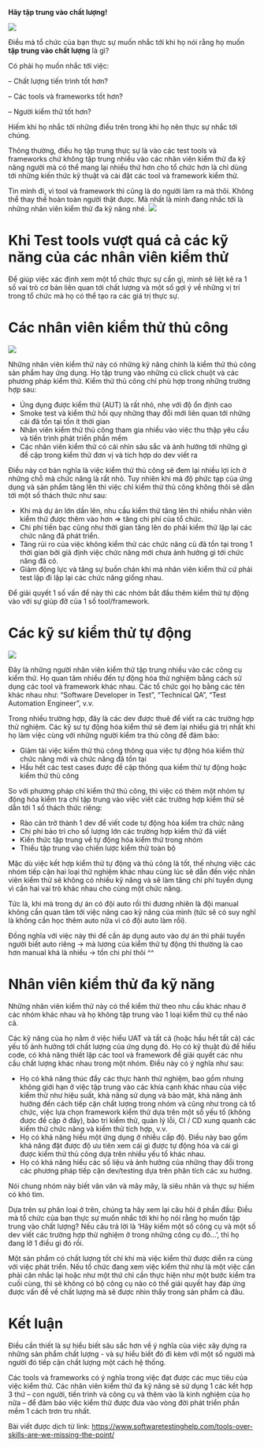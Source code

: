 **Hãy tập trung vào chất lượng!**

![](https://images.viblo.asia/e9bb973a-3cc2-43e0-be0f-f98f098a2d65.jpg)

Điều mà tổ chức của bạn thực sự muốn nhắc tới khi họ nói rằng họ muốn **tập trung vào chất lượng** là gì?

Có phải họ muốn nhắc tới việc:

– Chất lượng tiến trình tốt hơn?

– Các tools và frameworks tốt hơn?

– Người kiểm thử tốt hơn?

Hiếm khi họ nhắc tới những điều trên trong khi họ nên thực sự nhắc tới chúng.

Thông thường, điều họ tập trung thực sự là vào các test tools và frameworks chứ không tập trung nhiều vào các nhân viên kiểm thử đa kỹ năng người mà có thể mang lại nhiều thứ hơn cho tổ chức hơn là chỉ dùng tới những kiến thức kỹ thuật và cài đặt các tool và framework kiểm thử.

Tin mình đi, vì tool và framework thì cũng là do người làm ra mà thôi. Không thể thay thế hoàn toàn người thật được. Mà nhất là mình đang nhắc tới là những nhân viên kiểm thử đa kỹ năng nhé. 
![](https://images.viblo.asia/43f7f502-3299-4335-a7f5-4451ee39f003.jpg)

# Khi Test tools vượt quá cả các kỹ năng của các nhân viên kiểm thử

Để giúp việc xác định xem một tổ chức thực sự cần gì, mình sẽ liệt kê ra 1 số vai trò cơ bản liên quan tới chất lượng và một số gợi ý về những vị trí trong tổ chức mà họ có thể tạo ra các giá trị thực sự.

# Các nhân viên kiểm thử thủ công
![](https://images.viblo.asia/bc9a6298-983e-48af-af8e-ef8626c9f15c.jpg)

Những nhân viên kiểm thử này có những kỹ năng chính là kiểm thử thủ công sản phẩm hay ứng dụng. Họ tập trung vào những cú click chuột và các phương pháp kiểm thử. Kiểm thử thủ công chỉ phù hợp trong những trường hợp sau:

* Úng dụng được kiểm thử (AUT) là rất nhỏ, nhẹ với độ ổn định cao
* Smoke test và kiểm thử hồi quy những thay đổi mới liên quan tới những cái đã tồn tại tốn ít thời gian
* Nhân viên kiểm thử thủ công tham gia nhiều vào việc thu thập yêu cầu và tiến trình phát triển phần mềm
* Các nhân viên kiểm thử có cái nhìn sâu sắc và ảnh hưởng tới những gì đề cập trong kiểm thử đơn vị và tích hợp do dev viết ra

Điều này cơ bản nghĩa là việc kiểm thử thủ công sẽ đem lại nhiều lợi ích ở những chỗ mà chức năng là rất nhỏ. Tuy nhiên khi mà độ phức tạp của ứng dụng và sản phẩm tăng lên thì việc chỉ kiểm thử thủ công không thôi sẽ dẫn tới một số thách thức như sau:

* Khi mà dự án lớn dần lên, nhu cầu kiểm thử tăng lên thì nhiều nhân viên kiểm thử được thêm vào hơn => tăng chi phí của tổ chức.
* Chi phí tiền bạc cũng như thời gian tăng lên do phải kiểm thử lặp lại các chức năng đã phát triển.
* Tăng rủi ro của việc không kiểm thử các chức năng cũ đã tồn tại trong 1 thời gian bởi giả định việc chức năng mới chưa ảnh hưởng gì tới chức năng đã có.
* Giảm động lực và tăng sự buồn chán khi mà nhân viên kiểm thử cứ phải test lặp đi lặp lại các chức năng giống nhau.

Để giải quyết 1 số vấn đề này thì các nhóm bắt đầu thêm kiểm thử tự động vào với sự giúp đỡ của 1 số tool/framework.

# Các kỹ sư kiểm thử tự động
![](https://images.viblo.asia/2a54d0e4-d672-446f-9a0f-c53614010ced.jpg)

Đây là những người nhân viên kiểm thử tập trung nhiều vào các công cụ kiểm thử. Họ quan tâm nhiều đến tự động hóa thử nghiệm bằng cách sử dụng các tool và framework khác nhau. Các tổ chức gọi họ bằng các tên khác nhau như:  “Software Developer in Test”, “Technical QA”, “Test Automation Engineer”, v.v. 

Trong nhiều trường hợp, đây là các dev được thuê để viết ra các trường hợp thử nghiệm. Các kỹ sư tự động hóa kiểm thử sẽ đem lại nhiều giá trị nhất khi họ làm việc cùng với những người kiểm tra thủ công để đảm bảo:

* Giảm tải việc kiểm thử thủ công thông qua việc tự động hóa kiểm thử chức năng mới và chức năng đã tồn tại
* Hầu hết các test cases được đề cập thông qua kiểm thử tự động hoặc kiểm thử thủ công

So với phương pháp chỉ kiểm thử thủ công, thì việc có thêm một nhóm tự động hóa kiểm tra chỉ tập trung vào việc viết các trường hợp kiểm thử sẽ dẫn tới 1 số thách thức riêng:

* Rào cản trở thành 1 dev để viết code tự động hóa kiểm tra chức năng
* Chi phí bảo trì cho số lượng lớn các trường hợp kiểm thử đã viết 
* Kiến thức tập trung về tự động hóa kiểm thử trong nhóm
* Thiếu tập trung vào chiến lược kiểm thử toàn bộ

Mặc dù việc kết hợp kiểm thử tự động và thủ công là tốt, thế nhưng việc các nhóm tiếp cận hai loại thử nghiệm khác nhau cùng lúc sẽ dẫn đến việc nhân viên kiểm thử sẽ không có nhiều kỹ năng và sẽ làm tăng chi phí tuyển dụng vì cần hai vai trò khác nhau cho cùng một chức năng.

Tức là, khi mà trong dự án có đội auto rồi thì đương nhiên là đội manual không cần quan tâm tới việc nâng cao kỹ năng của mình (tức sẽ có suy nghĩ là không cần học thêm auto nữa vì có đội auto làm rồi). 

Đồng nghĩa với việc này thì để cần áp dụng auto vào dự án thì phải tuyển người biết auto riêng -> mà lương của kiểm thử tự động thì thường là cao hơn manual khá là nhiều -> tốn chi phí thôi ^^

# Nhân viên kiểm thử đa kỹ năng
Những nhân viên kiểm thử này có thể kiểm thử theo nhu cầu khác nhau ở các nhóm khác nhau và họ không tập trung vào 1 loại kiểm thử cụ thể nào cả.

Các kỹ năng của họ nằm ở việc hiểu UAT và tất cả (hoặc hầu hết tất cả) các yếu tố ảnh hưởng tới chất lượng của ứng dụng đó. Họ có kỹ thuật đủ để hiểu code, có khả năng thiết lập các tool và framework để giải quyết các nhu cầu chất lượng khác nhau trong một nhóm. Điều này có ý nghĩa như sau:

* Họ có khả năng thúc đẩy các thực hành thử nghiệm, bao gồm nhưng không giới hạn ở việc tập trung vào các khía cạnh khác nhau của việc kiểm thử như hiệu suất, khả năng sử dụng và bảo mật, khả năng ảnh hưởng đến cách tiếp cận chất lượng trong nhóm và cũng như trong cả tổ chức, việc lựa chọn framework kiểm thử dựa trên một số yếu tố (không được đề cập ở đây), bảo trì kiểm thử, quản lý  lỗi, CI / CD xung quanh các kiểm thử chức năng và kiểm thử tích hợp, v.v.
* Họ có khả năng hiểu một ứng dụng ở nhiều cấp độ. Điều này bao gồm khả năng đặt được độ ưu tiên xem cái gì được tự động hóa và cái gì được kiểm thử thủ công dựa trên nhiều yếu tố khác nhau.
* Họ có  khả năng hiểu các số liệu và ảnh hưởng của những thay đổi trong các phương pháp tiếp cận dev/testing dựa trên phân tích các xu hướng.

Nói chung nhóm này biết vân vân và mây mây, là siêu nhân và thực sự hiếm có khó tìm. 

Dựa trên sự phân loại ở trên, chúng ta hãy xem lại câu hỏi ở phần đầu: Điều mà tổ chức của bạn thực sự muốn nhắc tới khi họ nói rằng họ muốn tập trung vào chất lượng? Nếu câu trả lời là ‘Hãy kiếm một số công cụ và một số dev viết các trường hợp thử nghiệm ở trong những công cụ đó…’, thì họ đang lỡ 1 điều gì đó rồi.

Một sản phẩm có chất lượng tốt chỉ khi mà việc kiểm thử được diễn ra cùng với việc phát triển. Nếu tổ chức đang xem việc kiểm thử như là một việc cần phải cân nhắc lại hoặc như một thứ chỉ cần thực hiện như một bước kiểm tra cuối cùng, thì sẽ không có bộ công cụ nào có thể giải quyết hay đáp ứng được vấn đề về chất lượng mà sẽ được nhìn thấy trong sản phẩm cả đâu.

# Kết luận

Điều cần thiết là sự hiểu biết sâu sắc hơn về ý nghĩa của việc xây dựng ra những sản phẩm chất lượng - và sự hiểu biết đó đi kèm với một số người mà người đó tiếp cận chất lượng một cách hệ thống.

Các tools và frameworks có ý nghĩa trong việc đạt được các mục tiêu của việc kiểm thử. Các nhân viên kiểm thử đa kỹ năng sẽ sử dụng 1 các kết hợp 3 thứ – con người, tiến trình và công cụ và thêm vào là kinh nghiệm của họ nữa – để đảm bảo việc kiểm thử được đưa vào vòng đời phát triển phần mềm 1 cách trơn tru nhất.

Bài viết được dịch từ link: 
https://www.softwaretestinghelp.com/tools-over-skills-are-we-missing-the-point/